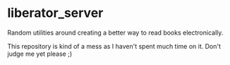 # liberator_server
Random utilities around creating a better way to read books electronically.

This repository is kind of a mess as I haven't spent much time on it.  Don't judge me yet please ;)
